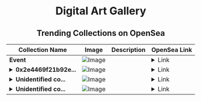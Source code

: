 <div align="center">

# Digital Art Gallery

## Trending Collections on OpenSea

| Collection Name                       | Image                                                                                     | Description                       | OpenSea Link                                                                                          |
|---------------------------------------|-------------------------------------------------------------------------------------------|-----------------------------------|--------------------------------------------------------------------------------------------------------|
| **Event** | ![Image](https://i.seadn.io/s/raw/files/be3cc56bcc54bde5ad7cb2a8719a2aa1.gif?w=500&auto=format?w=200&auto=format) |  | <details><summary>Link</summary>[Event](https://opensea.io/collection/event-48040)</details> |
| **<details><summary>0x2e4469f21b92e...</summary>0x2e4469f21b92e80cf88f6b9a4c02d5f05313b7dc</details>** | ![Image](https://i.seadn.io/s/raw/files/0120dbe70465f91ae019e541cba50a56.jpg?w=500&auto=format?w=200&auto=format) |  | <details><summary>Link</summary>[0x2e4469f21b92e80cf88f6b9a4c02d5f05313b7dc](https://opensea.io/collection/0x2e4469f21b92e80cf88f6b9a4c02d5f05313b7dc)</details> |
| **<details><summary>Unidentified co...</summary>Unidentified contract 9413953b-7268-436b-94b4-e8a082d79033</details>** | ![Image](https://i.seadn.io/s/raw/files/7bcffd5e974c148aaba93cda878384a5.png?w=500&auto=format?w=200&auto=format) |  | <details><summary>Link</summary>[Unidentified contract 9413953b-7268-436b-94b4-e8a082d79033](https://opensea.io/collection/unidentified-contract-9413953b-7268-436b-94b4-e8a0)</details> |
| **<details><summary>Unidentified co...</summary>Unidentified contract 217320f0-9e52-43c4-bb7c-aeffb6fd0c10</details>** | ![Image](https://i.seadn.io/s/raw/files/7bcffd5e974c148aaba93cda878384a5.png?w=500&auto=format?w=200&auto=format) |  | <details><summary>Link</summary>[Unidentified contract 217320f0-9e52-43c4-bb7c-aeffb6fd0c10](https://opensea.io/collection/unidentified-contract-217320f0-9e52-43c4-bb7c-aeff)</details> |

</div>